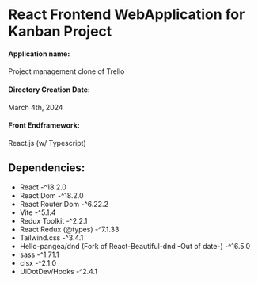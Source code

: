 # React Frontend WebApplication for Kanban Project

#### Application name:

Project management clone of Trello

#### Directory Creation Date:

March 4th, 2024

#### Front Endframework:

React.js (w/ Typescript)

## Dependencies:

- React -^18.2.0
- React Dom -^18.2.0
- React Router Dom -^6.22.2
- Vite -^5.1.4
- Redux Toolkit -^2.2.1
- React Redux (@types) -^7.1.33
- Tailwind.css -^3.4.1
- Hello-pangea/dnd (Fork of React-Beautiful-dnd -Out of date-) -^16.5.0
- sass -^1.71.1
- clsx -^2.1.0
- UiDotDev/Hooks -^2.4.1
